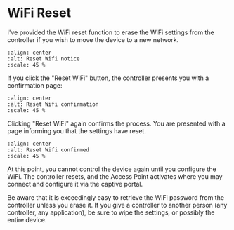 # WiFi Reset

I've provided the WiFi reset function to erase the WiFi settings from the controller if you wish to move the device to a new network.

```{image} 1_reset_wifi.jpg
:align: center
:alt: Reset Wifi notice
:scale: 45 %
```

If you click the "Reset WiFi" button, the controller presents you with a confirmation page:

```{image} 2_reset_wifi.jpg
:align: center
:alt: Reset Wifi confirmation
:scale: 45 %
```

Clicking "Reset WiFi" again confirms the process.  You are presented with a page informing you that the settings have reset.

```{image} 3_reset_wifi.jpg
:align: center
:alt: Reset Wifi confirmed
:scale: 45 %
```

At this point, you cannot control the device again until you configure the WiFi.  The controller resets, and the Access Point activates where you may connect and configure it via the captive portal.

Be aware that it is exceedingly easy to retrieve the WiFi password from the controller unless you erase it.  If you give a controller to another person (any controller, any application), be sure to wipe the settings, or possibly the entire device.

